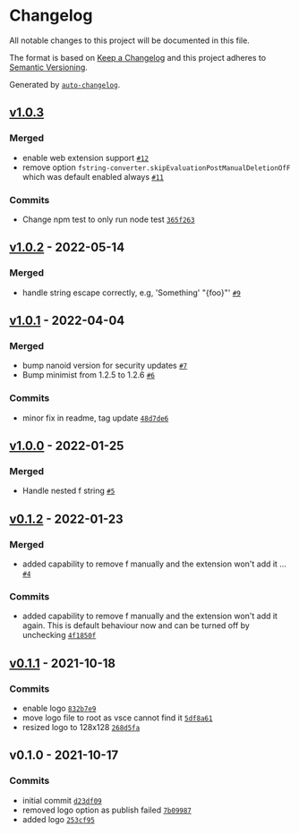 # Changelog

All notable changes to this project will be documented in this file.

The format is based on [Keep a Changelog](https://keepachangelog.com/en/1.0.0/)
and this project adheres to [Semantic Versioning](https://semver.org/spec/v2.0.0.html).

Generated by [`auto-changelog`](https://github.com/CookPete/auto-changelog).

## [v1.0.3](https://github.com/mdebi/fstring-converter/compare/v1.0.2...v1.0.3)

### Merged

- enable web extension support [`#12`](https://github.com/mdebi/fstring-converter/pull/12)
- remove option `fstring-converter.skipEvaluationPostManualDeletionOfF` which was default enabled always [`#11`](https://github.com/mdebi/fstring-converter/pull/11)

### Commits

- Change npm test to only run node test [`365f263`](https://github.com/mdebi/fstring-converter/commit/365f26371cf35619f80ba7d221458a03ad791539)

## [v1.0.2](https://github.com/mdebi/fstring-converter/compare/v1.0.1...v1.0.2) - 2022-05-14

### Merged

- handle string escape correctly, e.g, 'Something\' "{foo}"' [`#9`](https://github.com/mdebi/fstring-converter/pull/9)

## [v1.0.1](https://github.com/mdebi/fstring-converter/compare/v1.0.0...v1.0.1) - 2022-04-04

### Merged

- bump nanoid version for security updates [`#7`](https://github.com/mdebi/fstring-converter/pull/7)
- Bump minimist from 1.2.5 to 1.2.6 [`#6`](https://github.com/mdebi/fstring-converter/pull/6)

### Commits

- minor fix in readme, tag update [`48d7de6`](https://github.com/mdebi/fstring-converter/commit/48d7de682ef5e47791f441c67d90a42e86f659ab)

## [v1.0.0](https://github.com/mdebi/fstring-converter/compare/v0.1.2...v1.0.0) - 2022-01-25

### Merged

- Handle nested f string [`#5`](https://github.com/mdebi/fstring-converter/pull/5)

## [v0.1.2](https://github.com/mdebi/fstring-converter/compare/v0.1.1...v0.1.2) - 2022-01-23

### Merged

- added capability to remove f manually and the extension won't add it … [`#4`](https://github.com/mdebi/fstring-converter/pull/4)

### Commits

- added capability to remove f manually and the extension won't add it again. This is default behaviour now and can be turned off by unchecking [`4f1850f`](https://github.com/mdebi/fstring-converter/commit/4f1850fd4e1519fbf889663d6aebdcfef4167ac6)

## [v0.1.1](https://github.com/mdebi/fstring-converter/compare/v0.1.0...v0.1.1) - 2021-10-18

### Commits

- enable logo [`832b7e9`](https://github.com/mdebi/fstring-converter/commit/832b7e9f94b82e900e2a1b81cd1d43e57bb30c36)
- move logo file to root as vsce cannot find it [`5df8a61`](https://github.com/mdebi/fstring-converter/commit/5df8a61fc14a89495807e1d436b6c8c5661aa0e5)
- resized logo to 128x128 [`268d5fa`](https://github.com/mdebi/fstring-converter/commit/268d5faae847c10313d57c2f4bf112614cfb13da)

## v0.1.0 - 2021-10-17

### Commits

- initial commit [`d23df09`](https://github.com/mdebi/fstring-converter/commit/d23df097e1fd82abe63d7eb4e3caa17c618a847c)
- removed logo option as publish failed [`7b09987`](https://github.com/mdebi/fstring-converter/commit/7b0998775942259d81a30089f467af3f92bdc602)
- added logo [`253cf95`](https://github.com/mdebi/fstring-converter/commit/253cf955ccdd13b404d5fc07ba9583c862cdeb2d)
